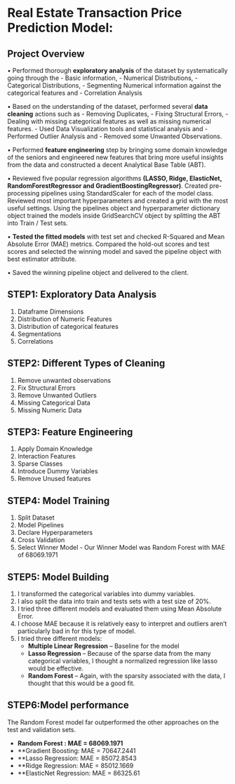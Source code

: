 # Real Estate Transaction Price Prediction Model: 

## Project Overview

• Performed thorough **exploratory analysis** of the dataset by systematically going through the 
    - Basic information, 
    - Numerical Distributions, 
    - Categorical Distributions, 
    - Segmenting Numerical information against the categorical features and 
    - Correlation Analysis

• Based on the understanding of the dataset, performed several **data cleaning** actions such as 
    - Removing Duplicates, 
    - Fixing Structural Errors, 
    - Dealing with missing categorical features as well as missing numerical features. 
    - Used Data Visualization tools and statistical analysis and 
    - Performed Outlier Analysis and 
    - Removed some Unwanted Observations.

• Performed **feature engineering** step by bringing some domain knowledge of the seniors and engineered new features that bring more useful insights from the data and constructed a decent Analytical Base Table (ABT).

• Reviewed five popular regression algorithms **(LASSO, Ridge, ElasticNet, RandomForestRegressor and GradientBoostingRegressor)**. Created pre-processing pipelines using StandardScaler for each of the model class. Reviewed most important hyperparameters and created a grid with the most useful settings. Using the pipelines object and hyperparameter dictionary object trained the models inside GridSearchCV object by splitting the ABT into Train / Test sets.

• **Tested the fitted models** with test set and checked R-Squared and Mean Absolute Error (MAE) metrics. Compared the hold-out scores and test scores and selected the winning model and saved the pipeline object with best estimator attribute.

• Saved the winning pipeline object and delivered to the client.

## STEP1: Exploratory Data Analysis
1. Dataframe Dimensions
2. Distribution of Numeric Features
3. Distribution of categorical features
4. Segmentations
5. Correlations

## STEP2: Different Types of Cleaning
1. Remove unwanted observations
2. Fix Structural Errors
3. Remove Unwanted Outliers
4. Missing Categorical Data
5. Missing Numeric Data

## STEP3: Feature Engineering
1. Apply Domain Knowledge
2. Interaction Features
3. Sparse Classes
4. Introduce Dummy Variables
5. Remove Unused features

## STEP4: Model Training 
1. Split Dataset
2. Model Pipelines
3. Declare Hyperparameters
4. Cross Validation
5. Select Winner Model - Our Winner Model was Random Forest with MAE of 68069.1971

## STEP5: Model Building
1. I transformed the categorical variables into dummy variables. 
2. I also split the data into train and tests sets with a test size of 20%.
3. I tried three different models and evaluated them using Mean Absolute Error. 
4. I choose MAE because it is relatively easy to interpret and outliers aren’t particularly bad in for this type of model.
5. I tried three different models:
    * **Multiple Linear Regression** – Baseline for the model
    * **Lasso Regression** – Because of the sparse data from the many categorical variables, I thought a normalized regression like lasso would be effective.
    * **Random Forest** – Again, with the sparsity associated with the data, I thought that this would be a good fit.

## STEP6:Model performance
The Random Forest model far outperformed the other approaches on the test and validation sets.

* **Random Forest : MAE = 68069.1971**
* **Gradient Boosting: MAE = 70647.2441
* **Lasso Regression: MAE = 85072.8543
* **Ridge Regression: MAE = 85012.1669
* **ElasticNet Regression: MAE = 86325.61
